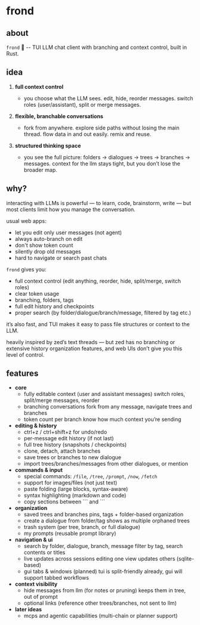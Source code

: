 # frond
## about
`frond` 🌿 -- TUI LLM chat client with branching and context control, built in Rust.
## idea
1. **full context control**
	- you choose what the LLM sees. edit, hide, reorder messages. switch roles (user/assistant), split or merge messages.

2. **flexible, branchable conversations**
	- fork from anywhere. explore side paths without losing the main thread. flow data in and out easily. remix and reuse.

3. **structured thinking space**
	- you see the full picture: folders → dialogues → trees → branches → messages. context for the llm stays tight, but you don’t lose the broader map.

## why?

interacting with LLMs is powerful — to learn, code, brainstorm, write — but most clients limit how you manage the conversation.

usual web apps:
- let you edit only user messages (not agent)
- always auto-branch on edit
- don't show token count
- silently drop old messages
- hard to navigate or search past chats

`frond` gives you:
- full context control (edit anything, reorder, hide, split/merge, switch roles)
- clear token usage
- branching, folders, tags
- full edit history and checkpoints
- proper search (by folder/dialogue/branch/message, filtered by tag etc.)

it’s also fast, and TUI makes it easy to pass file structures or context to the LLM.

heavily inspired by zed’s text threads — but zed has no branching or extensive history organization features, and web UIs don’t give you this level of control.

## features

- **core**
	- fully editable context (user and assistant messages)
	    switch roles, split/merge messages, reorder
	- branching conversations
	    fork from any message, navigate trees and branches
	- token count per branch
	    know how much context you’re sending
- **editing & history**
	- ctrl+z / ctrl+shift+z for undo/redo
	- per-message edit history (if not last)
	- full tree history (snapshots / checkpoints)
	- clone, detach, attach branches
	- save trees or branches to new dialogue
	- import trees/branches/messages from other dialogues, or mention
- **commands & input**
	- special commands: `/file`, `/tree`, `/prompt`, `/now`, `/fetch`
	- support for images/files (not just text)
	- paste folding (large blocks, syntax-aware)
	- syntax highlighting (markdown and code)
	- copy sections between \`\`\` and \`\`\`
- **organization**
	- saved trees and branches
	    pins, tags + folder-based organization
	- create a dialogue from folder/tag
	    shows as multiple orphaned trees
	- trash system (per tree, branch, or full dialogue)
	- my prompts (reusable prompt library)
- **navigation & ui**
	- search by folder, dialogue, branch, message
	    filter by tag, search contents or titles
	- live updates across sessions
	    editing one view updates others (sqlite-based)
	- gui tabs & windows (planned)
	    tui is split-friendly already, gui will support tabbed workflows
- **context visibility**
	- hide messages from llm (for notes or pruning)
	    keeps them in tree, out of prompt
	- optional links (reference other trees/branches, not sent to llm)
- **later ideas**
	- mcps and agentic capabilities (multi-chain or planner support)
